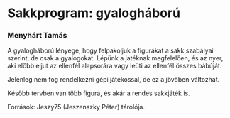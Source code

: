 # Sakkprogram: gyalogháború

### Menyhárt Tamás

A gyalogháború lényege, hogy felpakoljuk a figurákat a sakk szabályai szerint, de csak a gyalogokat. Lépünk a jatéknak megfelelően, és az nyer, aki előbb eljut az ellenfél alapsorára vagy leüti az ellenfél összes bábúját.

Jelenleg nem fog rendelkezni gépi játékossal, de ez a jövőben változhat.

Később tervben van több figura, és akár a rendes sakkjáték is.

Források: Jeszy75 (Jeszenszky Péter) tárolója.
